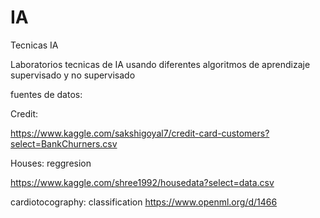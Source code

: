 # IA
Tecnicas IA

Laboratorios tecnicas de IA usando diferentes algoritmos de aprendizaje supervisado y no supervisado


fuentes de datos:

Credit: 

https://www.kaggle.com/sakshigoyal7/credit-card-customers?select=BankChurners.csv

Houses: reggresion

https://www.kaggle.com/shree1992/housedata?select=data.csv


cardiotocography: classification
https://www.openml.org/d/1466
